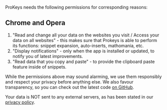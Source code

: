 ProKeys needs the following permissions for corresponding reasons:

## Chrome and Opera

1. "Read and change all your data on the websites you visit / Access your data on all websites" - this makes sure that Prokeys is able to perform its functions: snippet expansion, auto-inserts, mathomania, etc.
2. "Display notifications" - only when the app is installed or updated, to notify you of latest improvements.
3. "Read data that you copy and paste" - to provide the clipboard paste feature inside of snippets.

While the permissions above may sound alarming, we use them responsibly and respect your privacy before anything else. We also favour transparency, so you can check out the latest code [on GitHub](https://github.com/GaurangTandon/ProKeys).

Your data is NOT sent to any external servers, as has been stated in our [privacy policy](https://github.com/GaurangTandon/ProKeys/blob/master/PRIVACY_POLICY.md).